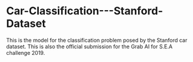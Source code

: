 # Car-Classification---Stanford-Dataset
This is the model for the classification problem posed by the Stanford  car dataset. This is also the official submission for the Grab AI for S.E.A challenge 2019.
